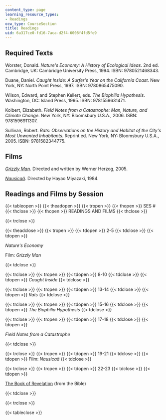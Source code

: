 ```yaml
---
content_type: page
learning_resource_types:
- Readings
ocw_type: CourseSection
title: Readings
uid: 6a317ce0-fd16-7aca-d2f4-6008f4fd5fe9
---
```


Required Texts
--------------

Worster, Donald. _Nature's Economy: A History of Ecological Ideas_. 2nd ed. Cambridge, UK: Cambridge University Press, 1994. ISBN: 9780521468343.

Duane, Daniel. _Caught Inside: A Surfer's Year on the California Coast_. New York, NY: North Point Press, 1997. ISBN: 9780865475090.

Wilson, Edward, and Stephen Kellert, eds. _The Biophilia Hypothesis_. Washington, DC: Island Press, 1995. ISBN: 9781559631471.

Kolbert, Elizabeth. _Field Notes from a Catastrophe: Man, Nature, and Climate Change_. New York, NY: Bloomsbury U.S.A., 2006. ISBN: 9781596911307.

Sullivan, Robert. _Rats: Observations on the History and Habitat of the City's Most Unwanted Inhabitants_. Reprint ed. New York, NY: Bloomsbury U.S.A., 2005. ISBN: 9781582344775.

Films
-----

_[Grizzly Man](http://www.imdb.com/title/tt0427312/)_. Directed and written by Werner Herzog, 2005.

_[Nausicaä](http://www.imdb.com/title/tt0087544/)_. Directed by Hayao Miyazaki, 1984.

Readings and Films by Session
-----------------------------

{{< tableopen >}}
{{< theadopen >}}
{{< tropen >}}
{{< thopen >}}
SES #
{{< thclose >}}
{{< thopen >}}
READINGS AND FILMS
{{< thclose >}}

{{< trclose >}}

{{< theadclose >}}
{{< tropen >}}
{{< tdopen >}}
2-5
{{< tdclose >}}
{{< tdopen >}}


_Nature's Economy_

Film: _Grizzly Man_


{{< tdclose >}}

{{< trclose >}}
{{< tropen >}}
{{< tdopen >}}
8-10
{{< tdclose >}}
{{< tdopen >}}
_Caught Inside_
{{< tdclose >}}

{{< trclose >}}
{{< tropen >}}
{{< tdopen >}}
13-14
{{< tdclose >}}
{{< tdopen >}}
_Rats_
{{< tdclose >}}

{{< trclose >}}
{{< tropen >}}
{{< tdopen >}}
15-16
{{< tdclose >}}
{{< tdopen >}}
_The Biophilia Hypothesis_
{{< tdclose >}}

{{< trclose >}}
{{< tropen >}}
{{< tdopen >}}
17-18
{{< tdclose >}}
{{< tdopen >}}


_Field Notes from a Catastrophe_


{{< tdclose >}}

{{< trclose >}}
{{< tropen >}}
{{< tdopen >}}
19-21
{{< tdclose >}}
{{< tdopen >}}
Film: _Nausicaä_
{{< tdclose >}}

{{< trclose >}}
{{< tropen >}}
{{< tdopen >}}
22-23
{{< tdclose >}}
{{< tdopen >}}


[The Book of Revelation](http://www.gutenberg.org/etext/8066) (from the Bible)


{{< tdclose >}}

{{< trclose >}}

{{< tableclose >}}
